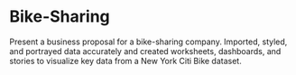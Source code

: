 # Bike-Sharing
Present a business proposal for a bike-sharing company. Imported, styled, and portrayed data accurately and created worksheets, dashboards, and stories to visualize key data from a New York Citi Bike dataset.
